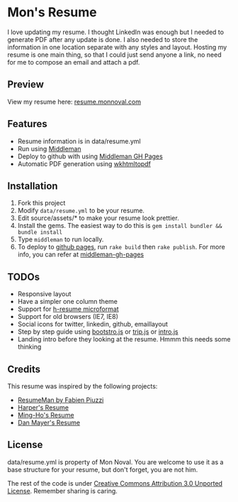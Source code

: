 # Mon's Resume

I love updating my resume. I thought LinkedIn was enough but I needed to generate PDF after any update is done. I also needed to store the information in one location separate with any styles and layout. Hosting my resume is one main thing, so that I could just send anyone a link, no need for me to compose an email and attach a pdf.

## Preview

View my resume here:
[resume.monnoval.com](http://resume.monnoval.com)

## Features

- Resume information is in data/resume.yml
- Run using [Middleman](http://middlemanapp.com)
- Deploy to github with using [Middleman GH Pages](https://github.com/neo/middleman-gh-pages)
- Automatic PDF generation using [wkhtmltopdf](http://wkhtmltopdf.org)

## Installation

 1. Fork this project
 2. Modify `data/resume.yml` to be your resume.
 3. Edit source/assets/* to make your resume look prettier.
 4. Install the gems. The easiest way to do this is `gem install bundler && bundle install`
 5. Type `middleman` to run locally.
 6. To deploy to [github pages](https://pages.github.com/), run `rake build` then `rake publish`. For more info, you can refer at [middleman-gh-pages](https://github.com/neo/middleman-gh-pages)

## TODOs

- Responsive layout
- Have a simpler one column theme
- Support for [h-resume microformat](http://microformats.org/wiki/h-resume)
- Support for old browsers (IE7, IE8)
- Social icons for twitter, linkedin, github, emaillayout
- Step by step guide using [bootstro.js](http://clu3.github.io/bootstro.js) or [trip.js](http://eragonj.github.io/Trip.js/) or [intro.js](http://usablica.github.io/intro.js)
- Landing intro before they looking at the resume. Hmmm this needs some thinking

## Credits

This resume was inspired by the following projects:

- [ResumeMan by Fabien Piuzzi](https://github.com/reefab/ResumeMan)
- [Harper's Resume](https://github.com/harperreed/resume)
- [Ming-Ho's Resume](https://github.com/mhyee/resume)
- [Dan Mayer's Resume](https://github.com/danmayer/Resume)

## License

data/resume.yml is property of Mon Noval. You are welcome to use it as a base structure for your resume, but don't forget, you are not him.

The rest of the code is under [Creative Commons Attribution 3.0 Unported License](http://creativecommons.org/licenses/by/3.0/). Remember sharing is caring.
